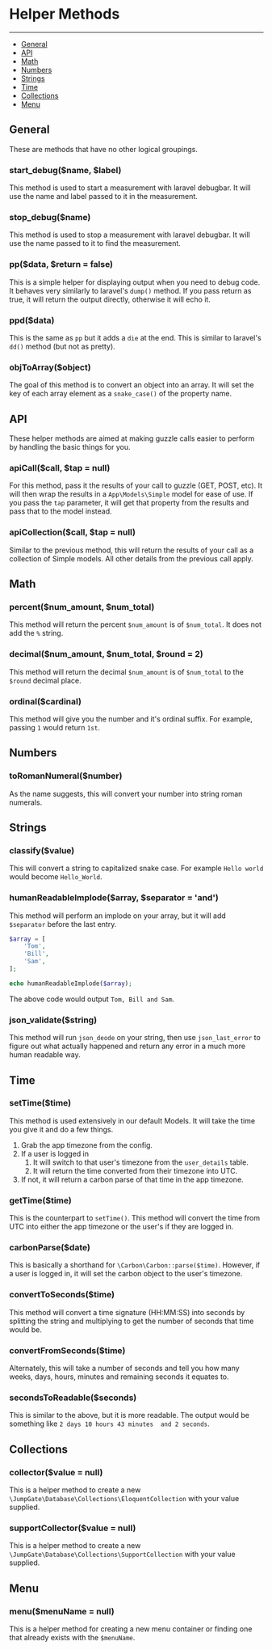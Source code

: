 # Helper Methods

---

- [General](#general)
- [API](#api)
- [Math](#math)
- [Numbers](#numbers)
- [Strings](#strings)
- [Time](#time)
- [Collections](#collections)
- [Menu](#menu)

<a name="general"></a>
## General

These are methods that have no other logical groupings.

### start_debug($name, $label)

This method is used to start a measurement with laravel debugbar.  It will use the name and label passed to it in the 
measurement.

### stop_debug($name)

This method is used to stop a measurement with laravel debugbar.  It will use the name passed to it to find the measurement.

### pp($data, $return = false)

This is a simple helper for displaying output when you need to debug code.  It behaves very similarly to laravel's `dump()` 
method.  If you pass return as true, it will return the output directly, otherwise it will echo it.

### ppd($data)

This is the same as `pp` but it adds a `die` at the end.  This is similar to laravel's `dd()` method (but not as pretty).

### objToArray($object)

The goal of this method is to convert an object into an array.  It will set the key of each array element as a `snake_case()` 
of the property name.

<a name="api"></a>
## API

These helper methods are aimed at making guzzle calls easier to perform by handling the basic things for you.

### apiCall($call, $tap = null)

For this method, pass it the results of your call to guzzle (GET, POST, etc).  It will then wrap the results in a 
`App\Models\Simple` model for ease of use.  If you pass the `tap` parameter, it will get that property from the results and 
pass that to the model instead.

### apiCollection($call, $tap = null)

Similar to the previous method, this will return the results of your call as a collection of Simple models.  All other details 
from the previous call apply.

<a name="math"></a>
## Math

### percent($num_amount, $num_total)

This method will return the percent `$num_amount` is of `$num_total`.  It does not add the `%` string.

### decimal($num_amount, $num_total, $round = 2)

This method will return the decimal `$num_amount` is of `$num_total` to the `$round` decimal place.

### ordinal($cardinal)

This method will give you the number and it's ordinal suffix.  For example, passing `1` would return `1st`.

<a name="numbers"></a>
## Numbers

### toRomanNumeral($number)

As the name suggests, this will convert your number into string roman numerals.

<a name="strings"></a>
## Strings

### classify($value)

This will convert a string to capitalized snake case.  For example `Hello world` would become `Hello_World`.

### humanReadableImplode($array, $separator = 'and')

This method will perform an implode on your array, but it will add `$separator` before the last entry.

```php
$array = [
    'Tom',
    'Bill',
    'Sam',
];

echo humanReadableImplode($array);
```

The above code would output `Tom, Bill and Sam`.

### json_validate($string)

This method will run `json_deode` on your string, then use `json_last_error` to figure out what actually happened and return 
any error in a much more human readable way.

<a name="time"></a>
## Time

### setTime($time)

This method is used extensively in our default Models.  It will take the time you give it and do a few things.

1. Grab the app timezone from the config.
1. If a user is logged in
    1. It will switch to that user's timezone from the `user_details` table.
    1. It will return the time converted from their timezone into UTC.
1. If not, it will return a carbon parse of that time in the app timezone.

### getTime($time)

This is the counterpart to `setTime()`.  This method will convert the time from UTC into either the app timezone or the 
user's if they are logged in.

### carbonParse($date)

This is basically a shorthand for `\Carbon\Carbon::parse($time)`.  However, if a user is logged in, it will set the carbon 
object to the user's timezone.

### convertToSeconds($time)

This method will convert a time signature (HH:MM:SS) into seconds by splitting the string and multiplying to get the number 
of seconds that time would be.

### convertFromSeconds($time)

Alternately, this will take a number of seconds and tell you how many weeks, days, hours, minutes and remaining seconds 
it equates to.

### secondsToReadable($seconds)

This is similar to the above, but it is more readable.  The output would be something like `2 days 10 hours 43 minutes 
and 2 seconds`.

<a name="collections"></a>
## Collections

### collector($value = null)

This is a helper method to create a new `\JumpGate\Database\Collections\EloquentCollection` with your value supplied.

### supportCollector($value = null)

This is a helper method to create a new `\JumpGate\Database\Collections\SupportCollection` with your value supplied.

<a name="menu"></a>
## Menu

### menu($menuName = null)

This is a helper method for creating a new menu container or finding one that already exists with the `$menuName`.
